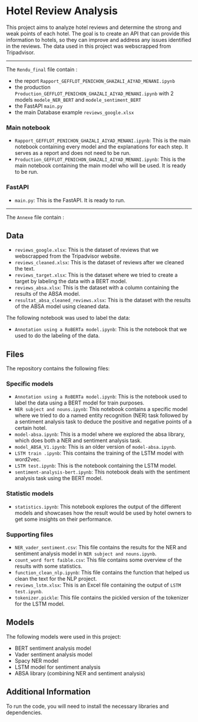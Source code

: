 # Hotel Review Analysis

This project aims to analyze hotel reviews and determine the strong and weak points of each hotel. The goal is to create an API that can provide this information to hotels, so they can improve and address any issues identified in the reviews. The data used in this project was webscrapped from Tripadvisor.


**********************************************************************************************************************************************************
The `Rendu_final` file  contain : 
- the report `Rapport_GEFFLOT_PENICHON_GHAZALI_AIYAD_MENANI.ipynb`
- the production `Production_GEFFLOT_PENICHON_GHAZALI_AIYAD_MENANI.ipynb` with 2 models `modele_NER_BERT` and `modele_sentiment_BERT` 
- the FastAPI `main.py`
- the main Database example `reviews_google.xlsx`

### Main notebook
- `Rapport_GEFFLOT_PENICHON_GHAZALI_AIYAD_MENANI.ipynb`: This is the main notebook containing every model and the explanations for each step. It serves as a report and does not need to be run.
- `Production_GEFFLOT_PENICHON_GHAZALI_AIYAD_MENANI.ipynb`: This is the main notebook containing the main model who will be used. It is ready to be run.

### FastAPI
- `main.py`: This is the FastAPI. It is ready to run.


*********************************************************************************************************************************************************
The `Annexe` file contain : 
## Data
- `reviews_google.xlsx`: This is the dataset of reviews that we webscrapped from the Tripadvisor website.
- `reviews_cleaned.xlsx`: This is the dataset of reviews after we cleaned the text.
- `reviews_target.xlsx`: This is the dataset where we tried to create a target by labeling the data with a BERT model.
- `reviews_absa.xlsx`: This is the dataset with a column containing the results of the ABSA model.
- `resultat_absa_cleaned_reviews.xlsx`: This is the dataset with the results of the ABSA model using cleaned data.

The following notebook was used to label the data:
- `Annotation using a RoBERTa model.ipynb`: This is the notebook that we used to do the labeling of the data.

## Files

The repository contains the following files:

### Specific models
- `Annotation using a RoBERTa model.ipynb`: This is the notebook used to label the data using a BERT model for train purposes.
- `NER subject and nouns.ipynb`: This notebook contains a specific model where we tried to do a named entity recognition (NER) task followed by a sentiment analysis task to deduce the positive and negative points of a certain hotel.
- `model-absa.ipynb`: This is a model where we explored the absa library, which does both a NER and sentiment analysis task.
- `model_ABSA_V1.ipynb`: This is an older version of `model-absa.ipynb`.
- `LSTM train .ipynb`: This contains the training of the LSTM model with word2vec.
- `LSTM test.ipynb`: This is the notebook containing the LSTM model.
- `sentiment-analysis-bert.ipynb`: This notebook deals with the sentiment analysis task using the BERT model.

### Statistic models
- `statistics.ipynb`: This notebook explores the output of the different models and showcases how the result would be used by hotel owners to get some insights on their performance.

### Supporting files
- `NER_vader_sentiment.csv`: This file contains the results for the NER and sentiment analysis model in `NER subject and nouns.ipynb`.
- `count_word fort faible.csv`: This file contains some overview of the results with some statistics.
- `function_clean_nlp.ipynb`: This file contains the function that helped us clean the text for the NLP project.
- `reviews_lstm.xlsx`: This is an Excel file containing the output of `LSTM test.ipynb`.
- `tokenizer.pickle`: This file contains the pickled version of the tokenizer for the LSTM model.

## Models

The following models were used in this project:
- BERT sentiment analysis model
- Vader sentiment analysis model
- Spacy NER model
- LSTM model for sentiment analysis
- ABSA library (combining NER and sentiment analysis)

## Additional Information

To run the code, you will need to install the necessary libraries and dependencies. 
